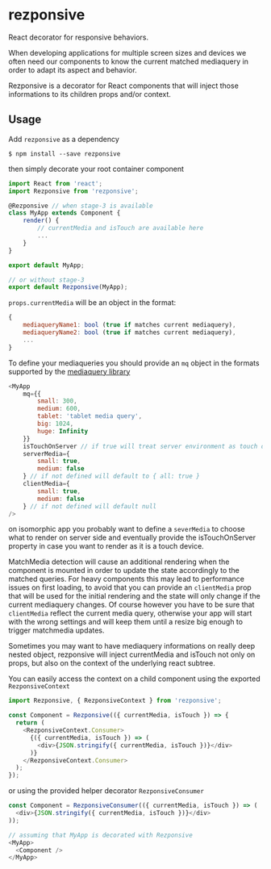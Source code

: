 rezponsive
==========

React decorator for responsive behaviors.

When developing applications for multiple screen sizes and devices we often need
our components to know the current matched mediaquery in order to adapt its
aspect and behavior.

Rezponsive is a decorator for React components that will inject those
informations to its children props and/or context.

Usage
-----
Add `rezponsive` as a dependency

`$ npm install --save rezponsive`

then simply decorate your root container component

```javascript
import React from 'react';
import Rezponsive from 'rezponsive';

@Rezponsive // when stage-3 is available
class MyApp extends Component {
    render() {
        // currentMedia and isTouch are available here
        ...
    }
}

export default MyApp;

// or without stage-3
export default Rezponsive(MyApp);

```

`props.currentMedia` will be an object in the format:
```javascript
{
    mediaqueryName1: bool (true if matches current mediaquery),
    mediaqueryName2: bool (true if matches current mediaquery),
    ...
}
```

To define your mediaqueries you should provide an `mq` object in the formats
supported by the [mediaquery library](https://github.com/axyz/mediaquery)
```javascript
<MyApp
    mq={{
        small: 300,
        medium: 600,
        tablet: 'tablet media query',
        big: 1024,
        huge: Infinity
    }}
    isTouchOnServer // if true will treat server environment as touch devices
    serverMedia={
        small: true,
        medium: false
    } // if not defined will default to { all: true }
    clientMedia={
        small: true,
        medium: false
    } // if not defined will default null
/>
```
on isomorphic app you probably want to define a `severMedia` to choose what to
render on server side and eventually provide the isTouchOnServer property in
case you want to render as it is a touch device.

MatchMedia detection will cause an additional rendering when the component is
mounted in order to update the state accordingly to the matched queries.
For heavy components this may lead to performance issues on first loading,
to avoid that you can provide an `clientMedia` prop that will be used for the
initial rendering and the state will only change if the current mediaquery
changes. Of course however you have to be sure that `clientMedia` reflect the
current media query, otherwise your app will start with the wrong settings
and will keep them until a resize big enough to trigger matchmedia updates.

Sometimes you may want to have mediaquery informations on really deep nested
object, rezponsive will inject currentMedia and isTouch not only on props, but
also on the context of the underlying react subtree.

You can easily access the context on a child component using the exported `RezponsiveContext`
```javascript
import Rezponsive, { RezponsiveContext } from 'rezponsive';

const Component = Rezponsive(({ currentMedia, isTouch }) => {
  return (
    <RezponsiveContext.Consumer>
      {({ currentMedia, isTouch }) => (
        <div>{JSON.stringify({ currentMedia, isTouch })}</div>
      )}
    </RezponsiveContext.Consumer>
  );
});

```

or using the provided helper decorator `RezponsiveConsumer`
```javascript
const Component = RezponsiveConsumer(({ currentMedia, isTouch }) => (
  <div>{JSON.stringify({ currentMedia, isTouch })}</div>
));

// assuming that MyApp is decorated with Rezponsive
<MyApp>
  <Component />
</MyApp>

```
